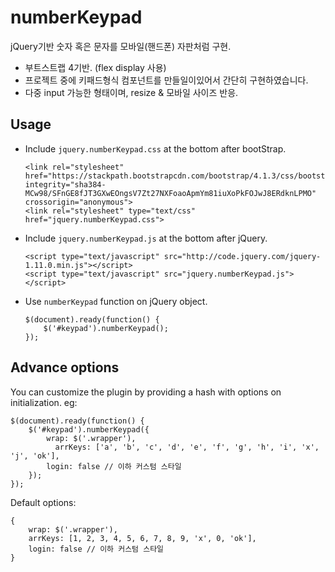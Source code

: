 # numberKeypad
jQuery기반 숫자 혹은 문자를 모바일(핸드폰) 자판처럼 구현.

- 부트스트랩 4기반. (flex display 사용)
- 프로젝트 중에 키패드형식 컴포넌트를 만들일이있어서 간단히 구현하였습니다.
- 다중 input 가능한 형태이며, resize & 모바일 사이즈 반응.


Usage
-----
* Include `jquery.numberKeypad.css`  at the bottom after bootStrap.

  ```
  <link rel="stylesheet" href="https://stackpath.bootstrapcdn.com/bootstrap/4.1.3/css/bootstrap.min.css" integrity="sha384-MCw98/SFnGE8fJT3GXwEOngsV7Zt27NXFoaoApmYm81iuXoPkFOJwJ8ERdknLPMO" crossorigin="anonymous">
  <link rel="stylesheet" type="text/css" href="jquery.numberKeypad.css">
  ```

* Include `jquery.numberKeypad.js` at the bottom after jQuery.

  ```
  <script type="text/javascript" src="http://code.jquery.com/jquery-1.11.0.min.js"></script>
  <script type="text/javascript" src="jquery.numberKeypad.js"></script>
  ```

* Use `numberKeypad` function on jQuery object.

  ```
  $(document).ready(function() {
      $('#keypad').numberKeypad();
  });
  ```

Advance options
---------------
You can customize the plugin by providing a hash with options on initialization. eg:

```
$(document).ready(function() {
    $('#keypad').numberKeypad({
        wrap: $('.wrapper'),
		  arrKeys: ['a', 'b', 'c', 'd', 'e', 'f', 'g', 'h', 'i', 'x', 'j', 'ok'],
        login: false // 이하 커스텀 스타일
    });
});
```

Default options:

```
{
	wrap: $('.wrapper'),
	arrKeys: [1, 2, 3, 4, 5, 6, 7, 8, 9, 'x', 0, 'ok'],
	login: false // 이하 커스텀 스타일
}
```